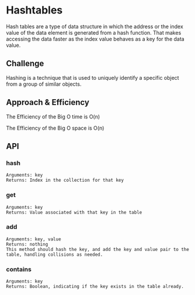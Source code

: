 # Hashtables
Hash tables are a type of data structure in which the address or the index value of the data element is generated from a hash function. That makes accessing the data faster as the index value behaves as a key for the data value.

## Challenge
Hashing is a technique that is used to uniquely identify a specific object from a group of similar objects.

## Approach & Efficiency

The Efficiency of the Big O time is O(n)

The Efficiency of the Big O space is O(n)

## API

### hash

    Arguments: key
    Returns: Index in the collection for that key

### get

    Arguments: key
    Returns: Value associated with that key in the table

### add

    Arguments: key, value
    Returns: nothing
    This method should hash the key, and add the key and value pair to the table, handling collisions as needed.

### contains

    Arguments: key
    Returns: Boolean, indicating if the key exists in the table already.
